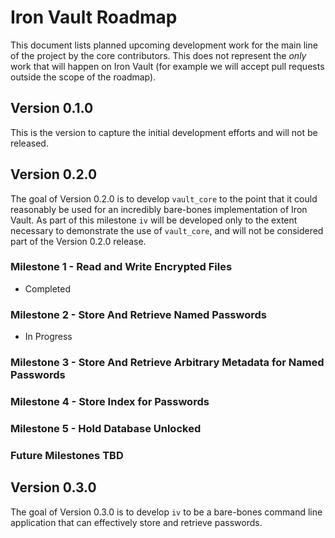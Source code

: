 # Iron Vault Roadmap

This document lists planned upcoming development work for the main line of the
project by the core contributors. This does not represent the _only_ work that
will happen on Iron Vault (for example we will accept pull requests outside the
scope of the roadmap).

## Version 0.1.0

This is the version to capture the initial development efforts and will not be released.

## Version 0.2.0

The goal of Version 0.2.0 is to develop `vault_core` to the point that it could
reasonably be used for an incredibly bare-bones implementation of Iron Vault. As
part of this milestone `iv` will be developed only to the extent necessary
to demonstrate the use of `vault_core`, and will not be considered part of the
Version 0.2.0 release.

### Milestone 1 - Read and Write Encrypted Files
* Completed

### Milestone 2 - Store And Retrieve Named Passwords
* In Progress

### Milestone 3 - Store And Retrieve Arbitrary Metadata for Named Passwords

### Milestone 4 - Store Index for Passwords

### Milestone 5 - Hold Database Unlocked

### Future Milestones TBD

## Version 0.3.0

The goal of Version 0.3.0 is to develop `iv` to be a bare-bones command line
application that can effectively store and retrieve passwords.
